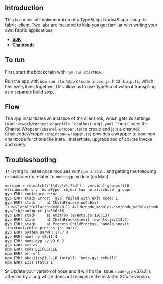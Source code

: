 ## Introduction  
This is a minimal implementation of a TypeScript NodeJS app using the fabric-client. Two labs are included to help you get familiar with writing your own Fabric applications;

- [__SDK__](./labs/1-SDK.md)
- [__Chaincode__](./labs/2-chaincode.md)

## To run
First, start the blockchain with `npm run startHLF`.

Run the app with `npm run startApp` or `node index.js`. It calls `app.ts`, which ties everything together. This allow us to use TypeScript without transpiling as a separate build step.  

## Flow
The app instantiates an instance of the client sdk, which gets its settings from `network/connectionprofile.localhost.org1.yaml`. Then it uses
the ChannelWrapper (`channel-wrapper.ts`) to create and join a channel. ChaincodeWrapper (`chaincode-wrapper.ts`) provides a wrapper to
common chaincode functions like install, instantiate, upgrade and of course invoke and query.

## Troubleshooting
**T:** Trying to install node modules with `npm install` and getting the following or similar error related to `node-gyp` module (on Mac):
```
version = re.match(r'(\d\.\d\.?\d*)', version).groups()[0]
AttributeError: 'NoneType' object has no attribute 'groups'
gyp ERR! configure error
gyp ERR! stack Error: `gyp` failed with exit code: 1
gyp ERR! stack     at ChildProcess.onCpExit (/usr/local/Cellar/node@8/8.11.4/lib/node_modules/npm/node_modules/node-gyp/lib/configure.js:336:16)
gyp ERR! stack     at emitTwo (events.js:126:13)
gyp ERR! stack     at ChildProcess.emit (events.js:214:7)
gyp ERR! stack     at Process.ChildProcess._handle.onexit (internal/child_process.js:198:12)
gyp ERR! System Darwin 17.7.0
gyp ERR! node -v v8.11.4
gyp ERR! node-gyp -v v3.6.2
gyp ERR! not ok
npm ERR! code ELIFECYCLE
npm ERR! errno 1
npm ERR! pkcs11js@1.0.16 install: `node-gyp rebuild`
npm ERR! Exit status 1
```
**S:** Update your version of node and it will fix the issue. `node-gyp` v3.6.2 is affected by a bug which does not recognize the installed XCode version.
